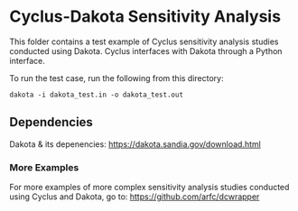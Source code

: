 # Cyclus-Dakota Sensitivity Analysis 

This folder contains a test example of Cyclus sensitivity analysis studies conducted using Dakota. Cyclus interfaces with Dakota through a Python interface.

To run the test case, run the following from this directory:
```
dakota -i dakota_test.in -o dakota_test.out
```

## Dependencies 
Dakota & its depenencies: https://dakota.sandia.gov/download.html

### More Examples 
For more examples of more complex sensitivity analysis studies conducted using Cyclus and Dakota, go to: https://github.com/arfc/dcwrapper
